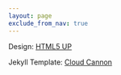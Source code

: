 ```yaml
---
layout: page
exclude_from_nav: true
---
```

Design: <a href="http://html5up.net">HTML5 UP</a>

Jekyll Template: <a href="http://cloudcannon.com">Cloud Cannon</a>

